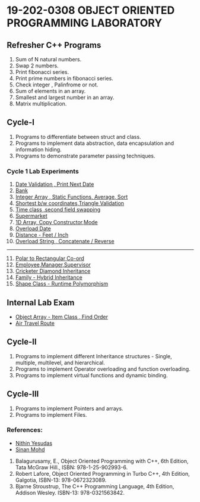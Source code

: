 # 19-202-0308 OBJECT ORIENTED PROGRAMMING LABORATORY
## Refresher C++ Programs
1. Sum of N natural numbers.
2. Swap 2 numbers.
3. Print fibonacci series.
4. Print prime numbers in fibonacci series.
5. Check integer , Palinfrome or not.
6. Sum of elements in an array.
7. Smallest and largest number in an array.
8. Matrix multiplication. 
## Cycle-I
1. Programs to differentiate between struct and class.
2. Programs to implement data abstraction, data encapsulation and information hiding.
3. Programs to demonstrate parameter passing techniques.

### Cycle 1 Lab Experiments

1. [Date Validation , Print Next Date](https://github.com/nlkguy/cusat-cs-s3/blob/main/308-oop-lab/01_val_date.cpp)
2. [Bank](https://github.com/nlkguy/cusat-cs-s3/blob/main/308-oop-lab/02_bank.cpp)
3. [Integer Array , Static Functions, Average, Sort](https://github.com/nlkguy/cusat-cs-s3/blob/main/308-oop-lab/03_static_array_avg.cpp)
4. [Shortest b/w coordinates,Triangle Validation](https://github.com/nlkguy/cusat-cs-s3/blob/main/308-oop-lab/04_coordinate_triangle.cpp)
5. [Time class ,second field swapping](https://github.com/nlkguy/cusat-cs-s3/blob/main/308-oop-lab/05_swap_time_field.cpp)
6. [Supermarket](https://github.com/nlkguy/cusat-cs-s3/blob/main/308-oop-lab/06_supermarket.cpp)
7. [1D Array, Copy Constructor,Mode](https://github.com/nlkguy/cusat-cs-s3/blob/main/308-oop-lab/07_copy_constructor_array.cpp)
8. [Overload Date](https://github.com/nlkguy/cusat-cs-s3/blob/main/308-oop-lab/08_date_overload.cpp)
9. [Distance - Feet / Inch](https://github.com/nlkguy/cusat-cs-s3/blob/main/308-oop-lab/09_distance_overload.cpp)
10. [Overload String , Concatenate / Reverse](https://github.com/nlkguy/cusat-cs-s3/blob/main/308-oop-lab/10_string_ops_overload.cpp)

------------------------

11. [Polar to Rectangular Co-ord](https://github.com/nlkguy/cusat-cs-s3/blob/main/308-oop-lab/11_polar_to_rect.cpp)
12. [Employee,Manager,Supervisor](https://github.com/nlkguy/cusat-cs-s3/blob/main/308-oop-lab/12_employee_inherited.cpp)
13. [Cricketer Diamond Inheritance](https://github.com/nlkguy/cusat-cs-s3/blob/main/308-oop-lab/13_cricketer.cpp)
14. [Family - Hybrid Inheritance](https://github.com/nlkguy/cusat-cs-s3/blob/main/308-oop-lab/14_hybrd_inherit_family.cpp)
15. [Shape Class - Runtime Polymorphism](https://github.com/nlkguy/cusat-cs-s3/blob/main/308-oop-lab/15_shape_runtime_polymorph.cpp)


## Internal Lab Exam

- [Object Array - Item Class , Find Order](https://github.com/nlkguy/cusat-cs-s3/blob/main/308-oop-lab/intm_lab_exam_list_items.cpp)
- [Air Travel Route](https://github.com/nlkguy/cusat-cs-s3/blob/main/308-oop-lab/intm_lab_exam_air_travel.cpp)


## Cycle-II
1. Programs to implement different Inheritance structures - Single, multiple, multilevel, and
hierarchical.
2. Programs to implement Operator overloading and function overloading.
3. Programs to implement virtual functions and dynamic binding.
## Cycle-III
1. Programs to implement Pointers and arrays.
2. Programs to implement Files.

### References:

- [Nithin Yesudas](https://github.com/NithinYesudas/)
- [Sinan Mohd](https://git.sinanmohd.com/)
1. Balagurusamy, E., Object Oriented Programming with C++, 6th Edition, Tata McGraw Hill.,
ISBN: 978-1-25-902993-6.
2. Robert Lafore, Object Oriented Programming in Turbo C++, 4th Edition, Galgotia, ISBN-13:
978-0672323089.
3. Bjarne Stroustrup, The C++ Programming Language, 4th Edition, Addison Wesley. ISBN-13:
978-0321563842.


